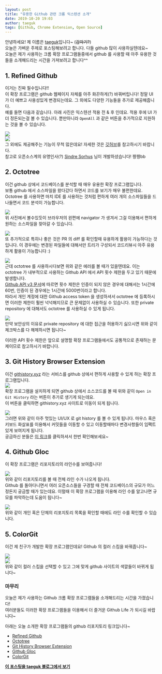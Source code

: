 ```yaml
---
layout: post
title: "유용한 Github 관련 크롬 익스텐션 소개"
date: 2019-10-20 19:03
author: taeguk
tags: [Github, Chrome Extension, Open Source]
---
```


안녕하세요! 제 이름은 [taeguk](https://taeguk.github.io)입니다~ (~~갑자기?~~) <br/>
오늘은 가벼운 주제로 포스팅해보려고 합니다. 다들 github 많이 사용하실텐데요~ <br/>
오늘은 제가 사용하는 크롬 확장 프로그램들중에서 github 를 사용할 때 아주 유용한 것들을 소개해드리는 시간을 가져보려고 합니다^^ <br/>

## 1. Refined Github

이거는 진짜 필수입니다!! <br/>
이 확장 프로그램은 github 웹페이지 자체를 아주 화끈하게(?) 바꿔버립니다! 정말 UI 가 더 예쁘고 사용성있게 변경되는데요. 그 외에도 다양한 기능들을 추가로 제공해줍니다. <br/>
예를 들면 다음과 같습니다. 아래 사진은 익스텐션 적용 전 & 후 인데요. 적용 후에 UI 가 더 정돈되는걸 볼 수 있습니다. 뿐만아니라 `OpenAll` 과 같은 버튼을 추가적으로 지원하는 것을 볼 수 있습니다. <br/>

![](https://lh3.googleusercontent.com/1V5EJACyN-SniIkGVZW9twc56UztvAAHdXEpwdbWmT-7eGIIrqMIvCIquXLwr9I7hWrDvnukAEHY) <br/>
![](https://lh3.googleusercontent.com/wlp-5jc9ILh7Nlg0hlGlPvB_0JbnX8wlA_cqWRZQAHf7bRz6Wh69QeXzknG-xt6qOzLig7Ee5jRd) <br/>
그 외에도 제공해주는 기능이 무척 많은데요! 자세한 것은 [깃허브](https://github.com/sindresorhus/refined-github)를 참고하시기 바랍니다. <br/>
참고로 오픈소스계의 유명인사(?) [Sindre Sorhus](https://github.com/sindresorhus) 님이 개발하셨습니다! 짱짱bb <br/>


## 2. Octotree

이건 github 상에서 코드베이스를 분석할 때 매우 유용한 확장 프로그램입니다. <br/>
보통 github 에서 소스파일을 왔다갔다 하면서 코드를 보기가 매우 불편한데요. Octotree 를 사용하면 마치 IDE 를 사용하는 것처럼 편하게 여러 개의 소스파일들을 드나들면서 코드 분석이 가능합니다. <br/>

![](https://lh3.googleusercontent.com/jBhIp5cOgZBZyWf3b_mxKCy0LaHZ6hjRzU0Da0WOMs1gT00F-mT0iAI0SfSexAFnx9tCnusLg_Q2) <br/>
위 사진에서 볼수있듯이 브라우저의 왼편에 navigator 가 생겨서 그걸 이용해서 편하게 원하는 소스파일을 찾아갈 수 있습니다. <br/>

![](https://lh3.googleusercontent.com/vl9J8jfqAbiFs8Ku7xoFuVsRWQVpj1NKoZdaeVdo_f-bxOQTnQywj_IeRan6cbqM0wDEQdBR-Mvc) <br/>
또 추가적으로 특히나 좋은 것은 PR 의 diff 를 확인할때 유용하게 활용이 가능하다는 것입니다. 이 경우에는 변경된 파일들에 대해서만 트리가 구성되서 코드리뷰시 아주 유용하게 활용이 가능합니다 :) <br/>

![](https://lh3.googleusercontent.com/x4_CnIfebhy-Q_tYwwOgN5wVbSOp0PIlskcAduNSTSkVY8dXpRxHTboKd9R_YqwuFfeQZwFtG_B9) <br/>
근데 octotree 를 사용하시다보면 위와 같은 에러를 볼 때가 있을텐데요. 이는 octotree 가 내부적으로 사용하는 Github API 에서 API 횟수 제한을 두고 있기 때문에 발생합니다.  <br/>
[Github API v3 문서](https://developer.github.com/v3/#rate-limiting)에 따르면 횟수 제한은 인증이 되지 않은 경우에 대해서는 1시간에 60번, 인증이 된 경우에는 1시간에 5000번이라고 합니다. <br/>
따라서 개인 계정에 대한 Github access token 을 생성하셔서 octotree 에 등록하시면 이러한 제한이 훨씬 넉넉해지므로 큰 문제없이 사용하실 수 있습니다. 또한 private repository 에 대해서도 octotree 를 사용하실 수 있게 됩니다. <br/>

![](https://lh3.googleusercontent.com/fZBvZhDGOkjxWSQcgShliK-RW-2lkfSfWUafzCH4y5dltdQhkzMJkJKAVOn6hL8Q0TGvg01WgoEA) <br/>
만약 보안상의 이유로 private repository 에 대한 접근을 허용하기 싫으시면 위와 같이 체크박스를 다 해제하시면 됩니다~ <br/>

이러한 API 횟수 제한은 앞으로 설명할 확장 프로그램들에서도 공통적으로 존재하는 문제이므로 참고하시기 바랍니다. <br/>


## 3. Git History Browser Extension

이건 [githistory.xyz](https://githistory.xyz/) 라는 서비스를 github 상에서 편하게 사용할 수 있게 하는 확장 프로그램입니다. <br/>
![](https://lh3.googleusercontent.com/_yurC7GzvNgbehUayCjASz0B-CUGB_Ce0fM40pAdXC_n_e3YQLVL1XYl8Rn-pAVzM-Ox80my02p-) <br/>
확장 프로그램을 설치하게 되면 github 상에서 소스코드를 볼 때 위와 같이 `Open in Git History` 라는 버튼이 추가로 생기게 되는데요. <br/>
이 버튼을 클릭하면 githistory.xyz 사이트로 이동이 되게 됩니다. <br/>

![](https://lh3.googleusercontent.com/S4_h5ZfPM4akC1IroI4ENWm3xJHAQfqsqqzvrrr1vWC8ki50W8BoNanbD9m-M0AF9IqXkcgFQdhU) <br/>
그러면 위와 같이 아주 멋있는 UI/UX 로 git history 를 볼 수 있게 됩니다. 마우스 혹은 키보드 화살표를 이용해서 커밋들을 이동할 수 있고 이동할때마다 변경사항들이 임팩트있게 보여지게 됩니다. <br/> 
궁금하신 분들은 [이 링크](https://github.githistory.xyz/taeguk/System-Programming-SICXE-Project/blob/master/opcode.c)를 클릭하셔서 한번 확인해보세요~ <br/>


## 4. Github Gloc

이 확장 프로그램은 리포지토리의 라인수를 보여줍니다! <br/>

![](https://lh3.googleusercontent.com/-3uaPtuBbTrzkdBVUhLKYWLgbMdQC1WnDq8fJP5CDdiYJ1S_mW6ABWkGQPp2pvsj6RpF6j3_wlDk) <br/>
위와 같이 리포지토리를 볼 때 전체 라인 수가 나오게 됩니다. <br/>
Github 를 돌아다니면서 여러 오픈소스들을 구경할 때 전체 코드베이스의 규모가 어느정돈지 궁금할 때가 있는데요. 이럴때 이 확장 프로그램을 이용해 라인 수를 알고나면 규모를 파악하는데 도움이 됩니다~ <br/>

![](https://lh3.googleusercontent.com/ZiXyPH4NgD-u-aEOa80tgIr8N_ejHnlKJKnxcrY7AQdHjNQ9LN8i8qh-4siJluzIzwoiR-nzMl8m) <br/>
위와 같이 개인 혹은 단체의 리포지토리 목록을 확인할 때에도 라인 수를 확인할 수 있습니다. <br/>


## 5. ColorGit

이건 제 친구가 개발한 확장 프로그램인데요! Github 의 컬러 스킴을 바꿔줍니다~ <br/>

![](https://lh3.googleusercontent.com/qd1iAk1CFvCZd0j_7OYuG9UbOxJdeUg-jAQY-2oBrz_9Llf-VK-r8F4WJPUWVCf8RXTWrRcV2SfT) <br/>
![](https://lh3.googleusercontent.com/DjPSeWRkvt2J8yFP8tJqGZM8cg4XtKN3QhnZN0jCzCV1aVdDMJ4ZZ9VhlnhTEuYgmwb4jITsFipl) <br/>
위와 같이 컬러 스킴을 선택할 수 있고 그에 맞게 github 사이트의 색깔들이 바뀌게 됩니다~ <br/>


### 마무리

오늘은 제가 사용하는 Github 크롬 확장 프로그램들을 소개해드리는 시간을 가졌습니다! <br/>
여러분들도 이러한 확장 프로그램들을 이용해서 더 즐거운 Github Life 가 되시길 바랍니다~ <br/>

아래는 오늘 소개한 확장 프로그램들의 github 리포지토리 링크입니다~ <br/>
* [Refined Github](https://github.com/sindresorhus/refined-github)
* [Octotree](https://github.com/ovity/octotree)
* [Git History Browser Extension](https://github.com/LuisReinoso/git-history-browser-extension)
* [Github Gloc](https://github.com/artem-solovev/gloc)
* [ColorGit](https://github.com/ddyokim/colorGit)

**[이 포스팅을 taeguk 블로그에서 보기](https://taeguk2.blogspot.com/2019/10/github_20.html)**
